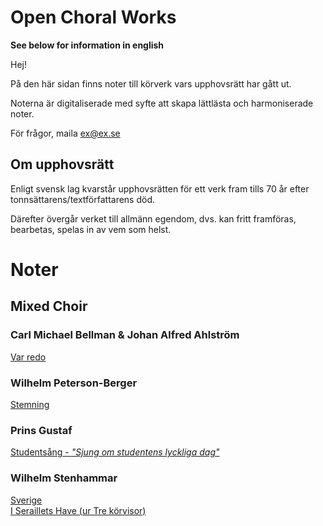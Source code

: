 # Open Choral Works

**See below for information in english** 

Hej! 

På den här sidan finns noter till körverk vars upphovsrätt har gått ut.

Noterna är digitaliserade med syfte att skapa lättlästa och harmoniserade noter.

För frågor, maila ex@ex.se

## Om upphovsrätt 
Enligt svensk lag kvarstår upphovsrätten för ett verk fram tills 70 år efter tonnsättarens/textförfattarens död. 

Därefter övergår verket till allmänn egendom, dvs. kan fritt framföras, bearbetas, spelas in av vem som helst.


# Noter

## Mixed Choir

### Carl Michael Bellman & Johan Alfred Ahlström
<a href="Var_redo.pdf">Var redo</a>

### Wilhelm Peterson-Berger
<a href="Stemning.pdf">Stemning</a>

### Prins Gustaf

<a href="Studentsång.pdf">Studentsång - <i>"Sjung om studentens lyckliga dag"</i></a>


### Wilhelm Stenhammar
<a href="Sverige.pdf">Sverige</a>
<br>
<a href="I_Seraillets_Have.pdf">I Seraillets Have (ur Tre körvisor)</a>









